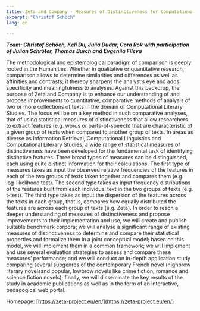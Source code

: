 ```yaml
---
title: Zeta and Company - Measures of Distinctiveness for Computational Literary Studies
excerpt: "Christof Schöch"
lang: en

---
```


***Team: Christof Schöch, Keli Du, Julia Dudar, Cora Rok with participation of Julian Schröter, Thomas Burch and Evgeniia Fileva***

The methodological and epistemological paradigm of comparison is deeply rooted in the Humanities. Whether in qualitative or quantitative research, comparison allows to determine similarities and differences as well as affinities and contrasts; it thereby sharpens the analyst’s eye and adds specificity and meaningfulness to analyses. Against this backdrop, the purpose of Zeta and Company is to enhance our understanding of and propose improvements to quantitative, comparative methods of analysis of two or more collections of texts in the domain of Computational Literary Studies.
The focus will be on a key method in such comparative analyses, that of using statistical measures of distinctiveness that allow researchers to extract features (e.g. words or parts-of-speech) that are characteristic of a given group of texts when compared to another group of texts. In areas as diverse as Information Retrieval, Computational Linguistics and Computational Literary Studies, a wide range of statistical measures of distinctiveness have been developed for the fundamental task of identifying distinctive features. Three broad types of measures can be distinguished, each using quite distinct information for their calculations. The first type of measures takes as input the observed relative frequencies of the features in each of the two groups of texts taken together and compares them (e.g. log-likelihood test). The second type takes as input frequency distributions of the features built from each individual text in the two groups of texts (e.g. t-test). The third type takes as input the dispersion of the features across the texts in each group, that is, compares how equally distributed the features are across each group of texts (e.g. Zeta).
In order to reach a deeper understanding of measures of distinctiveness and propose improvements to their implementation and use, we will create and publish suitable benchmark corpora; we will analyse a significant range of existing measures of distinctiveness to determine and compare their statistical properties and formalize them in a joint conceptual model; based on this model, we will implement them in a common framework; we will implement and use several evaluation strategies to assess and compare these measures’ performance; and we will conduct an in-depth application study comparing several subgenres of the contemporary French novel (highbrow literary novelsand popular, lowbrow novels like crime fiction, romance and science fiction novels); finally, we will disseminate the key results of the study in academic publications as well as in the form of an interactive, pedagogical web portal. 

Homepage: [https://zeta-project.eu/en/](https://zeta-project.eu/en/)
